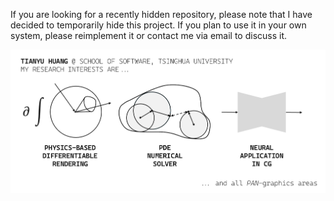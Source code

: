 If you are looking for a recently hidden repository, please note that I have decided to temporarily hide this project. If you plan to use it in your own system, please reimplement it or contact me via email to discuss it.

![teaser](/assets/interest.png)
